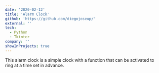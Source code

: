 ```yaml
---
date: '2020-02-12'
title: 'Alarm Clock'
github: 'https://github.com/diegojoseup/'
external: ''
tech:
  - Python
  - Tkinter
company: ''
showInProjects: true
---
```


This alarm clock is a simple clock with a function that can be activated to ring at a time set in advance.
